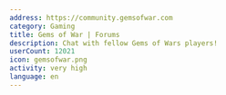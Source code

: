 ```yaml
---
address: https://community.gemsofwar.com
category: Gaming
title: Gems of War | Forums
description: Chat with fellow Gems of Wars players!
userCount: 12021
icon: gemsofwar.png
activity: very high
language: en
---
```

